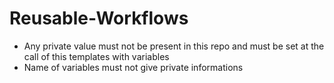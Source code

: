 # Reusable-Workflows
- Any private value must not be present in this repo and must be set at the call of this templates with variables
- Name of variables must not give private informations